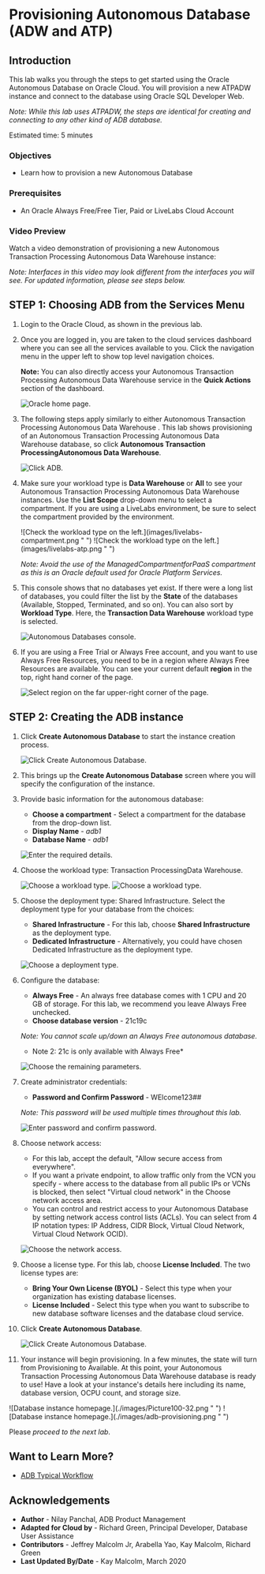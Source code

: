 # Provisioning Autonomous Database (ADW and ATP)

## Introduction

This lab walks you through the steps to get started using the Oracle Autonomous Database on Oracle Cloud. You will provision a new <if type="atp">ATP</if><if type="adw">ADW</if> instance and connect to the database using Oracle SQL Developer Web.

*Note: While this lab uses <if type="atp">ATP</if><if type="adw">ADW</if>, the steps are identical for creating and connecting to any other kind of ADB database.*

Estimated time: 5 minutes

### Objectives
-   Learn how to provision a new Autonomous Database

### Prerequisites
* An Oracle Always Free/Free Tier, Paid or LiveLabs Cloud Account

### Video Preview

Watch a video demonstration of provisioning a new <if type="atp">Autonomous Transaction Processing</if> <if type="adw">Autonomous Data Warehouse</if> instance:

[](youtube:Q6hxMaAPghI)

*Note: Interfaces in this video may look different from the interfaces you will see. For updated information, please see steps below.*

## **STEP 1**: Choosing ADB from the Services Menu

1. Login to the Oracle Cloud, as shown in the previous lab.
2. Once you are logged in, you are taken to the cloud services dashboard where you can see all the services available to you. Click the navigation menu in the upper left to show top level navigation choices.

    __Note:__ You can also directly access your <if type="atp">Autonomous Transaction Processing</if> <if type="adw">Autonomous Data Warehouse</if>   service in the __Quick Actions__ section of the dashboard.

    ![Oracle home page.](./images/Picture100-36.png " ")

3. The following steps apply similarly to either <if type="atp">Autonomous Transaction Processing</if> <if type="adw">Autonomous Data Warehouse</if>  . This lab shows provisioning of an <if type="atp">Autonomous Transaction Processing</if> <if type="adw">Autonomous Data Warehouse</if>   database, so click <if type="atp">**Autonomous Transaction Processing**</if><if type="adw">**Autonomous Data Warehouse**</if>.

    ![Click ADB.](https://raw.githubusercontent.com/oracle/learning-library/master/common/images/console/database-adw.png " ")

4. Make sure your workload type is __Data Warehouse__ or __All__ to see your <if type="atp">Autonomous Transaction Processing</if> <if type="adw">Autonomous Data Warehouse</if> instances. Use the __List Scope__ drop-down menu to select a compartment. If you are using a LiveLabs environment, be sure to select the compartment provided by the environment.

    <if type="adw">
    ![Check the workload type on the left.](images/livelabs-compartment.png " ")
    </if>
    <if type="atp">
    ![Check the workload type on the left.](images/livelabs-atp.png " ")
    </if>

   *Note: Avoid the use of the ManagedCompartmentforPaaS compartment as this is an Oracle default used for Oracle Platform Services.*

5. This console shows that no databases yet exist. If there were a long list of databases, you could filter the list by the **State** of the databases (Available, Stopped, Terminated, and so on). You can also sort by __Workload Type__. Here, the __<if type="atp">Transaction</if> <if type="adw">Data Warehouse</if>__ workload type is selected.

    ![Autonomous Databases console.](./images/Compartment.png " ")

6. If you are using a Free Trial or Always Free account, and you want to use Always Free Resources, you need to be in a region where Always Free Resources are available. You can see your current default **region** in the top, right hand corner of the page.

    ![Select region on the far upper-right corner of the page.](./images/Region.png " ")

## **STEP 2**: Creating the ADB instance

1. Click **Create Autonomous Database** to start the instance creation process.

    ![Click Create Autonomous Database.](./images/Picture100-23.png " ")

2.  This brings up the __Create Autonomous Database__ screen where you will specify the configuration of the instance.
3. Provide basic information for the autonomous database:

    - __Choose a compartment__ - Select a compartment for the database from the drop-down list.
    - __Display Name__ - *adb1*
    - __Database Name__ - *adb1*

    ![Enter the required details.](./images/Picture100-26.png " ")

4. Choose the workload type:  <if type="atp">Transaction Processing</if><if type="adw">Data Warehouse</if>. 

    <if type="atp">![Choose a workload type.](./images/Picture100-26a.png " ")</if>
    <if type="adw">![Choose a workload type.](./images/Picture100-26b.png " ")</if>

5. Choose the deployment type: Shared Infrastructure. Select the deployment type for your database from the choices:

    - __Shared Infrastructure__ - For this lab, choose __Shared Infrastructure__ as the deployment type.
    - __Dedicated Infrastructure__ - Alternatively, you could have chosen Dedicated Infrastructure as the deployment type.

    ![Choose a deployment type.](./images/Picture100-26_deployment_type.png " ")

6. Configure the database:

    - __Always Free__ - An always free database comes with 1 CPU and 20 GB of storage. <if type="adw">For this lab, we recommend you leave Always Free unchecked.</if>
    - __Choose database version__ - <if type="atp">21c</if><if type="adw">19c</if>

    *Note: You cannot scale up/down an Always Free autonomous database.*
    <if type="atp">
    * Note 2: 21c is only available with Always Free*
     
    ![Choose the remaining parameters.](./images/21c-alwaysfree.png " ")</if>
    

7. Create administrator credentials:

    - __Password and Confirm Password__ - WElcome123##

    *Note: This password will be used multiple times throughout this lab.*

    ![Enter password and confirm password.](./images/Picture100-26d.png " ")
8. Choose network access:
    - For this lab, accept the default, "Allow secure access from everywhere".
    - If you want a private endpoint, to allow traffic only from the VCN you specify - where access to the database from all public IPs or VCNs is blocked, then select "Virtual cloud network" in the Choose network access area.
    - You can control and restrict access to your Autonomous Database by setting network access control lists (ACLs). You can select from 4 IP notation types: IP Address, CIDR Block, Virtual Cloud Network, Virtual Cloud Network OCID).

    ![Choose the network access.](./images/Picture100-26e.png " ")

9. Choose a license type. For this lab, choose __License Included__. The two license types are:

    - __Bring Your Own License (BYOL)__ - Select this type when your organization has existing database licenses.
    - __License Included__ - Select this type when you want to subscribe to new database software licenses and the database cloud service.

10. Click __Create Autonomous Database__.

    ![Click Create Autonomous Database.](./images/Picture100-27.png " ")

11.  Your instance will begin provisioning. In a few minutes, the state will turn from Provisioning to Available. At this point, your <if type="atp">Autonomous Transaction Processing</if> <if type="adw">Autonomous Data Warehouse</if> database is ready to use! Have a look at your instance's details here including its name, database version, OCPU count, and storage size.
<if type="adw">
    ![Database instance homepage.](./images/Picture100-32.png " ")
</if>
<if type="atp">
    ![Database instance homepage.](./images/adb-provisioning.png " ")
</if>

Please *proceed to the next lab*.

## Want to Learn More?

- [ADB Typical Workflow](https://docs.oracle.com/en/cloud/paas/autonomous-data-warehouse-cloud/user/autonomous-workflow.html#GUID-5780368D-6D40-475C-8DEB-DBA14BA675C3)

## **Acknowledgements**

- **Author** - Nilay Panchal, ADB Product Management
- **Adapted for Cloud by** - Richard Green, Principal Developer, Database User Assistance
- **Contributors** - Jeffrey Malcolm Jr, Arabella Yao, Kay Malcolm, Richard Green
- **Last Updated By/Date** - Kay Malcolm, March 2020
